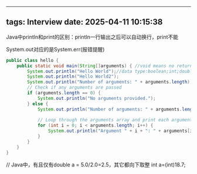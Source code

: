 
---
tags: Interview
date: 2025-04-11 10:15:38
---


Java中println和print的区别：println一行输出之后可以自动换行，print不能

System.out对应的是System.err(报错提醒)


```Java
public class hello {
	public static void main(String[]arguments) { //void means no return value
		System.out.println("Hello World");//data type:boolean;int;double;String
		System.out.println("Hello World2");
		System.out.println("Number of arguments: " + arguments.length);
		// Check if any arguments are passed
        if (arguments.length == 0) {
            System.out.println("No arguments provided.");
        } else {
            System.out.println("Number of arguments: " + arguments.length);
            
            // Loop through the arguments array and print each argument
            for (int i = 0; i < arguments.length; i++) {
                System.out.println("Argument " + i + ": " + arguments[i]);
            }
        }
	}
}
```

// Java中，有且仅有double a = 5.0/2.0=2.5，其它都向下取整
int a=(int)18.7;